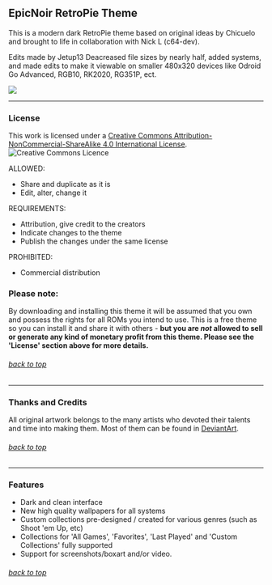 ## EpicNoir RetroPie Theme

This is a modern dark RetroPie theme based on original ideas by Chicuelo and brought to life in collaboration with Nick L (c64-dev).

Edits made by Jetup13
Deacreased file sizes by nearly half, added systems, and made edits to make it viewable on smaller 480x320 devices like Odroid Go Advanced, RGB10, RK2020, RG351P, ect.

![](https://i.imgur.com/KzQBtYu.png)

---

### License

This work is licensed under a [Creative Commons Attribution-NonCommercial-ShareAlike 4.0 International License](http://creativecommons.org/licenses/by-nc-sa/4.0/). \
![Creative Commons Licence](https://i.creativecommons.org/l/by-nc-sa/4.0/88x31.png "Creative Commons Licence")

ALLOWED:
- Share and duplicate as it is
- Edit, alter, change it

REQUIREMENTS:
- Attribution, give credit to the creators
- Indicate changes to the theme
- Publish the changes under the same license

PROHIBITED:
- Commercial distribution

### Please note:
By downloading and installing this theme it will be assumed that you own and possess the rights for all ROMs you intend to use. This is a free theme so you can install it and share it with others - **but you are *not* allowed to sell or generate any kind of monetary profit from this theme. Please see the 'License' section above for more details.**

###### [back to top](https://github.com/c64-dev/es-epicnoir#epicnoir-retropie-theme)

---

### Thanks and Credits

All original artwork belongs to the many artists who devoted their talents and time into making them. 
Most of them can be found in [DeviantArt](http://www.deviantart.com/).

###### [back to top](https://github.com/c64-dev/es-epicnoir#epicnoir-retropie-theme)

---

### Features

* Dark and clean interface
* New high quality wallpapers for all systems
* Custom collections pre-designed / created for various genres (such as Shoot 'em Up, etc)
* Collections for 'All Games', 'Favorites', 'Last Played' and 'Custom Collections' fully supported
* Support for screenshots/boxart and/or video.

###### [back to top](https://github.com/c64-dev/es-epicnoir#epicnoir-retropie-theme)

